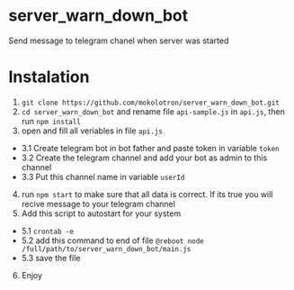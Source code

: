 # server_warn_down_bot
Send message to telegram chanel when server was started

# Instalation
1. `git clone https://github.com/mokolotron/server_warn_down_bot.git`
2. `cd server_warn_down_bot` and rename file `api-sample.js` in `api.js`, then run `npm install`
3. open and fill all veriables in file `api.js`
  * 3.1 Create telegram bot in bot father and paste token in variable `token`
  * 3.2 Create the telegram channel and add your bot as admin to this channel
  * 3.3 Put this channel name in variable `userId`
4. run `npm start` to make sure that all data is correct. If its true you will recive message to your telegram channel
5. Add this script to autostart for your system 
  * 5.1 `crontab -e`
  * 5.2 add this command to end of file `@reboot node /full/path/to/server_warn_down_bot/main.js`
  * 5.3 save the file
6. Enjoy
  
